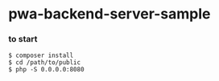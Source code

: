# pwa-backend-server-sample


### to start
```shell
$ composer install
$ cd /path/to/public
$ php -S 0.0.0.0:8080

```
